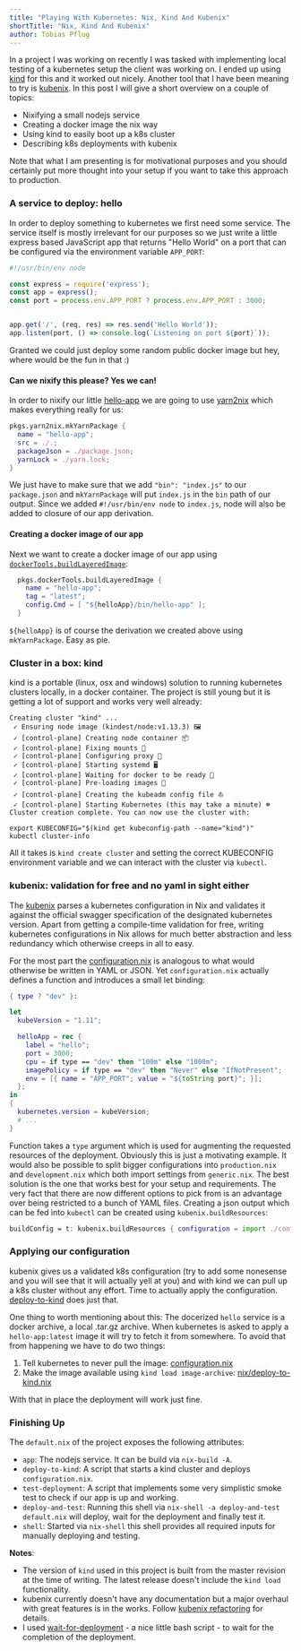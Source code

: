 ```yaml
---
title: "Playing With Kubernetes: Nix, Kind And Kubenix"
shortTitle: "Nix, Kind And Kubenix"
author: Tobias Pflug
---
```


<meta name="twitter:card" content="summary_large_image" />
<meta name="twitter:site" content="@tweagio" />
<meta name="twitter:creator" content="@tweagio" />
<meta property="og:url" content="https://www.tweag.io/posts/2019-03-05-playing-with-kubernetes.html" />
<meta property="og:title" content="Playing With Kubernetes: Nix, Kind And Kubenix" />

In a project I was working on recently I was tasked with implementing local testing of a kubernetes setup the client was working on. I ended up using [kind](https://github.com/kubernetes-sigs/kind) for this and it worked out nicely. Another tool that I have been meaning to try is [kubenix](https://github.com/xtruder/kubenix). In this post I will give a short overview on a couple of topics:

- Nixifying a small nodejs service
- Creating a docker image the nix way
- Using kind to easily boot up a k8s cluster
- Describing k8s deployments with kubenix

Note that what I am presenting is for motivational purposes and you should certainly put more thought into your setup if you want to take this approach to production.

### A service to deploy: hello

In order to deploy something to kubernetes we first need some service. The service itself is mostly irrelevant for our purposes so we just write a little express based JavaScript app that returns "Hello World" on a port that can be configured via the environment variable `APP_PORT`:

```js
#!/usr/bin/env node

const express = require('express');
const app = express();
const port = process.env.APP_PORT ? process.env.APP_PORT : 3000;


app.get('/', (req, res) => res.send('Hello World'));
app.listen(port, () => console.log(`Listening on port ${port}`));
```

Granted we could just deploy some random public docker image but hey, where would be the fun in that :)

#### Can we nixify this please? Yes we can!

In order to nixify our little [hello-app](./hello-app/index.js) we are going to use
[yarn2nix](https://github.com/moretea/yarn2nix) which makes everything really for us:

```nix
pkgs.yarn2nix.mkYarnPackage {
  name = "hello-app";
  src = ./.;
  packageJson = ./package.json;
  yarnLock = ./yarn.lock;
}
```

We just have to make sure that we add `"bin": "index.js"` to our `package.json` and `mkYarnPackage` will put
`index.js` in the `bin` path of our output. Since we added `#!/usr/bin/env node` to `index.js`, node will also be
added to closure of our app derivation.

#### Creating a docker image of our app

Next we want to create a docker image of our app using [`dockerTools.buildLayeredImage`](https://nixos.org/nixpkgs/manual/#ssec-pkgs-dockerTools-buildLayeredImage):

```nix
  pkgs.dockerTools.buildLayeredImage {
    name = "hello-app";
    tag = "latest";
    config.Cmd = [ "${helloApp}/bin/hello-app" ];
  }
```
`${helloApp}` is of course the derivation we created above using `mkYarnPackage`. Easy as pie.

### Cluster in a box: kind

kind is a portable (linux, osx and windows) solution to running kubernetes clusters locally, in a docker container. The project
is still young but it is getting a lot of support and works very well already:

```
Creating cluster "kind" ...
 ✓ Ensuring node image (kindest/node:v1.13.3) 🖼
 ✓ [control-plane] Creating node container 📦 
 ✓ [control-plane] Fixing mounts 🗻 
 ✓ [control-plane] Configuring proxy 🐋
 ✓ [control-plane] Starting systemd 🖥 
 ✓ [control-plane] Waiting for docker to be ready 🐋 
 ✓ [control-plane] Pre-loading images 🐋 
 ✓ [control-plane] Creating the kubeadm config file ⛵ 
 ✓ [control-plane] Starting Kubernetes (this may take a minute) ☸ 
Cluster creation complete. You can now use the cluster with:

export KUBECONFIG="$(kind get kubeconfig-path --name="kind")"
kubectl cluster-info
```

All it takes is `kind create cluster` and setting the correct KUBECONFIG environment variable and we can interact with the cluster via `kubectl`.


### kubenix: validation for free and no yaml in sight either

The [kubenix](https://github.com/xtruder/kubenix) parses a kubernetes configuration in Nix and validates it against the official swagger specification of the designated kubernetes version. Apart from getting a compile-time validation for free, writing kubernetes configurations in Nix allows for much better abstraction and less redundancy which otherwise creeps in all to easy.

For the most part the [configuration.nix](./configuration.nix) is analogous to what would otherwise be written in YAML or JSON. Yet `configuration.nix` actually defines a function and introduces a small let binding:

```nix
{ type ? "dev" }:

let
  kubeVersion = "1.11";

  helloApp = rec {
    label = "hello";
    port = 3000;
    cpu = if type == "dev" then "100m" else "1000m";
    imagePolicy = if type == "dev" then "Never" else "IfNotPresent";
    env = [{ name = "APP_PORT"; value = "${toString port}"; }];
  };
in
{
  kubernetes.version = kubeVersion;
  # ...
}

```

Function takes a `type` argument which is used for augmenting the requested resources of the deployment. Obviously this is just a motivating example. It would also be possible to split bigger configurations into `production.nix` and `development.nix` which both import settings from `generic.nix`. The best solution is the one that works best for your setup and requirements. The very fact that there are now different options to pick from is an advantage over being restricted to a bunch of YAML files. Creating a json output which can be fed into `kubectl` can be created using `kubenix.buildResources`:

```nix
buildConfig = t: kubenix.buildResources { configuration = import ./configuration.nix { type = t; }; };

```

### Applying our configuration

kubenix gives us a validated k8s configuration (try to add some nonesense and you will see that it will actually yell at you) and with kind we can pull up a k8s cluster without any effort. Time to actually apply the configuration. [deploy-to-kind](./nix/deploy-to-kind.nix) does just that.

One thing to worth mentioning about this: The docerized `hello` service is a docker archive, a local .tar.gz archive. When kubernetes is asked to apply a `hello-app:latest` image it will try to fetch it from somewhere. To avoid that from happening we have to do two things:

1. Tell kubernetes to never pull the image: [configuration.nix](./configuration.nix#L27)
2. Make the image available using `kind load image-archive`: [nix/deploy-to-kind.nix](nix/deploy-to-kind.nix#13)

With that in place the deployment will work just fine.

### Finishing Up

The `default.nix` of the project exposes the following attributes:

- `app`: The nodejs service. It can be build via `nix-build -A`.
- `deploy-to-kind`: A script that starts a kind cluster and deploys `configuration.nix`.
- `test-deployment`: A script that implements some very simplistic smoke test to check if our app is up and working.
- `deploy-and-test`: Running this shell via `nix-shell -a deploy-and-test default.nix` will deploy, wait for the deployment and finally test it.
- `shell`: Started via `nix-shell` this shell provides all required inputs for manually deploying and testing.

**Notes**:
- The version of `kind` used in this project is built from the master revision at the time of writing. The latest release doesn't include the `kind load` functionality.
- kubenix currently doesn't have any documentation but a major overhaul with great features is in the works. Follow [kubenix refactoring](https://github.com/xtruder/kubenix/issues/9) for details.
- I used [wait-for-deployment](https://github.com/timoreimann/kubernetes-scripts) - a nice little bash script - to wait for the completion of the deployment.
